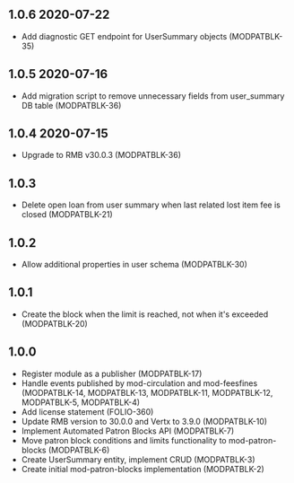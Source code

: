 ## 1.0.6 2020-07-22
* Add diagnostic GET endpoint for UserSummary objects (MODPATBLK-35)

## 1.0.5 2020-07-16
* Add migration script to remove unnecessary fields from user_summary DB table (MODPATBLK-36)

## 1.0.4 2020-07-15
* Upgrade to RMB v30.0.3 (MODPATBLK-36)

## 1.0.3
* Delete open loan from user summary when last related lost item fee is closed (MODPATBLK-21)

## 1.0.2
* Allow additional properties in user schema (MODPATBLK-30)

## 1.0.1
* Create the block when the limit is reached, not when it's exceeded (MODPATBLK-20)

## 1.0.0
* Register module as a publisher (MODPATBLK-17)
* Handle events published by mod-circulation and mod-feesfines (MODPATBLK-14, MODPATBLK-13, MODPATBLK-11, MODPATBLK-12, MODPATBLK-5, MODPATBLK-4)
* Add license statement (FOLIO-360)
* Update RMB version to 30.0.0 and Vertx to 3.9.0 (MODPATBLK-10)
* Implement Automated Patron Blocks API (MODPATBLK-7)
* Move patron block conditions and limits functionality to mod-patron-blocks (MODPATBLK-6)
* Create UserSummary entity, implement CRUD (MODPATBLK-3)
* Create initial mod-patron-blocks implementation (MODPATBLK-2) 
